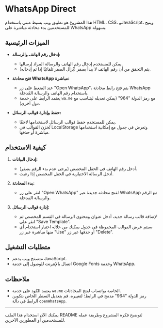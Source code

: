 # WhatsApp Direct

هذا المشروع هو تطبيق ويب بسيط مبني باستخدام HTML، CSS، وJavaScript، ويتيح للمستخدمين بدء محادثة مباشرة على WhatsApp بسهولة.

## الميزات الرئيسية
- **إدخال رقم الهاتف والرسالة:**  
  - يمكن للمستخدم إدخال رقم الهاتف والرسالة المراد إرسالها.
  - يتم التحقق من أن رقم الهاتف لا يبدأ بصفر (يُزال الصفر تلقائيًا إذا تم إدخاله).

- **فتح محادثة WhatsApp مباشرة:**  
  - عند الضغط على زر "Open WhatsApp"، يتم فتح رابط محادثة WhatsApp باستخدام رقم الهاتف والرسالة المُدخلة.
  - يعتمد الرابط على خدمة `wa.me` مع رمز الدولة "964" (يمكن تعديله ليتناسب مع دول أخرى).

- **حفظ وإدارة قوالب الرسائل:**  
  - يمكن للمستخدم حفظ قوالب الرسائل لاستخدامها لاحقًا.
  - تُخزن القوالب في LocalStorage وتعرض في جدول مع إمكانية استخدامها مباشرة أو حذفها.

## كيفية الاستخدام
1. **إدخال البيانات:**  
   - أدخل رقم الهاتف في الحقل المخصص (يرجى عدم بدء الرقم بصفر).
   - أدخل الرسالة الاختيارية في الحقل المخصص إذا رغبت.

2. **بدء المحادثة:**  
   - انقر على زر "Open WhatsApp" لفتح محادثة جديدة عبر WhatsApp مع الرقم والرسالة المدخلة.

3. **إدارة قوالب الرسائل:**  
   - لإضافة قالب رسالة جديد، أدخل عنوان ومحتوى الرسالة في القسم المخصص ثم انقر على "Save Template".
   - سيتم عرض القوالب المحفوظة في جدول يمكنك من خلاله اختيار استخدام أي منها مباشرة عبر زر "Use" أو حذفها عبر زر "Delete".

## متطلبات التشغيل
- متصفح ويب يدعم JavaScript.
- اتصال بالإنترنت للوصول إلى خدمة Google Fonts وخدمة WhatsApp.

## ملاحظات
- يعتمد الكود على خدمة `wa.me` الخاصة بواتساب لفتح المحادثات.
- رمز الدولة "964" مدمج في الرابط؛ لتغييره، قم بتعديل السطر الخاص بتكوين الرابط في دالة `openWhatsApp`.

---

يمكنك الآن استخدام هذا الملف README لتوضيح فكرة المشروع وطريقة عمله للمستخدمين أو المطورين الآخرين.
